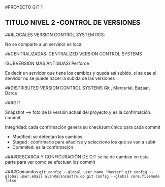 #PROYECTO GIT 1

## TITULO NIVEL 2 -CONTROL DE VERSIONES

###LOCALES VERSION CONTROL SYSTEM
RCS: 

No se comparte a un servidor
es local

##CENTRALIZADAS: CENTRALIZED VERSION CONTROL SYSTEMS

(SUBVERSION MÁS ANTIGUAS)
Perforce

Es decir un servidor que tiene los cambios 
y queda así subido. 
si se cae el servidor no se puede hacer
la subida de las versiones

##DISTRIBUTED VERSION CONTROL SYSTEMS
Git , Mercurial, Bazaar, Darcs

###GIT

Snapshot --> foto de la versión actual del proyecto
y es la confirmación. commit

Integridad: cada confirmación genera su checksum
único para cada commit

* Modified: se detectan los cambios
* Staged : confirmarlo para añadirse y selecciono los que se van a subir
* Commited: es la confirmación

####DESCARGA Y CONFIGURACIÓN DE GIT
se ha de cambiar en esta parte para ver como se efectuan los commit

####Comandos 
`git config --global user.name "Master"
git config --global user.email alan@alansastre.co
git config --global core.filemode false
`





